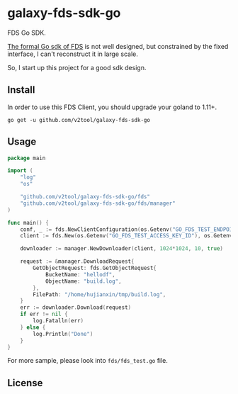 # galaxy-fds-sdk-go
FDS Go SDK.

[The formal Go sdk of FDS](https://github.com/XiaoMi/galaxy-fds-sdk-golang) is not well designed, but constrained by the fixed interface, I can't reconstruct it in large scale.

So, I start up this project for a good sdk design. 

## Install
In order to use this FDS Client, you should upgrade your goland to 1.11+.

`go get -u github.com/v2tool/galaxy-fds-sdk-go`

## Usage
```go
package main

import (
	"log"
	"os"

	"github.com/v2tool/galaxy-fds-sdk-go/fds"
	"github.com/v2tool/galaxy-fds-sdk-go/fds/manager"
)

func main() {
	conf, _ := fds.NewClientConfiguration(os.Getenv("GO_FDS_TEST_ENDPOINT"))
	client := fds.New(os.Getenv("GO_FDS_TEST_ACCESS_KEY_ID"), os.Getenv("GO_FDS_TEST_ACCESS_KEY_SECRET"), conf)

	downloader := manager.NewDownloader(client, 1024*1024, 10, true)

	request := &manager.DownloadRequest{
		GetObjectRequest: fds.GetObjectRequest{
			BucketName: "hellodf",
			ObjectName: "build.log",
		},
		FilePath: "/home/hujianxin/tmp/build.log",
	}
	err := downloader.Download(request)
	if err != nil {
		log.Fatalln(err)
	} else {
		log.Println("Done")
	}
}
```

For more sample, please look into `fds/fds_test.go` file.

## License
